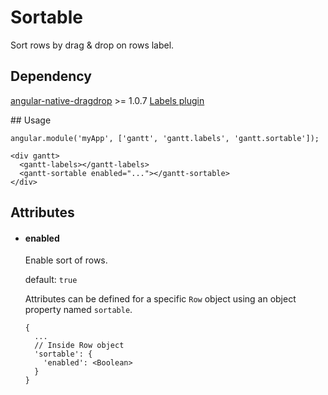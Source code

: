 # Sortable

Sort rows by drag & drop on rows label.

## Dependency

[angular-native-dragdrop](https://github.com/ganarajpr/angular-dragdrop) >= 1.0.7
[Labels plugin](labels.md)

## Usage

    angular.module('myApp', ['gantt', 'gantt.labels', 'gantt.sortable']);

<!-- -->

    <div gantt>
      <gantt-labels></gantt-labels>
      <gantt-sortable enabled="..."></gantt-sortable>
    </div>

## Attributes

- #### enabled

    Enable sort of rows.
  
    default: `true`
  
  Attributes can be defined for a specific `Row` object using an object property named `sortable`.

      {
        ...
        // Inside Row object
        'sortable': {
          'enabled': <Boolean>
        }
      }
